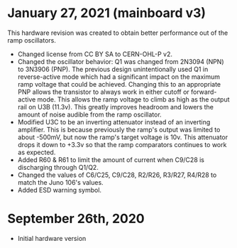 # January 27, 2021 (mainboard v3)

This hardware revision was created to obtain better performance out of the ramp oscillators.

* Changed license from CC BY SA to CERN-OHL-P v2.
* Changed the oscillator behavior: Q1 was changed from 2N3094 (NPN) to 3N3906 (PNP). The previous design unintentionally used Q1 in reverse-active mode which had a significant impact on the maximum ramp voltage that could be achieved. Changing this to an appropriate PNP allows the transistor to always work in either cutoff or forward-active mode. This allows the ramp voltage to climb as high as the output rail on U3B (11.3v). This greatly improves headroom and lowers the amount of noise audible from the ramp oscillator.
* Modified U3C to be an inverting attenuator instead of an inverting amplifier. This is because previously the ramp's output was limited to about -500mV, but now the ramp's target voltage is 10v. This attenuator drops it down to +3.3v so that the ramp comparators continues to work as expected.
* Added R60 & R61 to limit the amount of current when C9/C28 is discharging through Q1/Q2.
* Changed the values of C6/C25, C9/C28, R2/R26, R3/R27, R4/R28 to match the Juno 106's values.
* Added ESD warning symbol.

# September 26th, 2020

* Initial hardware version
